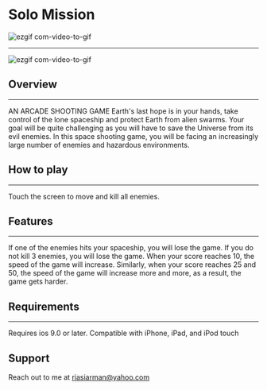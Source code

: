 # Solo Mission
![ezgif com-video-to-gif](https://user-images.githubusercontent.com/35253872/78883969-74566900-7a6f-11ea-8db6-1f6a3b49e1e7.gif)

---
![ezgif com-video-to-gif](https://user-images.githubusercontent.com/35253872/78884229-d57e3c80-7a6f-11ea-80db-ee34cdcf5ee7.gif)

## Overview
---
AN ARCADE SHOOTING GAME
Earth's last hope is in your hands, take control of the lone spaceship and protect Earth from alien swarms.
Your goal will be quite challenging as you will have to save the Universe from its evil enemies.
In this space shooting game, you will be facing an increasingly large number of enemies and hazardous environments.

## How to play
---
Touch the screen to move and kill all enemies.
## Features
---
If one of the enemies hits your spaceship, you will lose the game.
If you do not kill 3 enemies, you will lose the game.
When your score reaches 10, the speed of the game will increase.
Similarly, when your score reaches 25 and 50, the speed of the game will increase more and more, as a result, the game gets harder.

## Requirements
---
Requires ios 9.0 or later. 
Compatible with iPhone, iPad, and iPod touch
## Support
Reach out to me at riasiarman@yahoo.com

